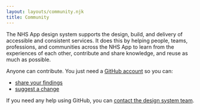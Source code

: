 ```yaml
---
layout: layouts/community.njk
title: Community
---
```


The NHS App design system supports the design, build, and delivery of accessible and consistent services. It does this by helping people, teams, professions, and communities across the NHS App to learn from the experiences of each other, contribute and share knowledge, and reuse as much as possible.

Anyone can contribute. You just need a [GitHub account](https://github.com/signup) so you can:

- [share your findings](/community/share-findings/)
- [suggest a change](/community/suggest-a-change/)

If you need any help using GitHub, you can [contact the design system team](/community/help-and-feedback/).
